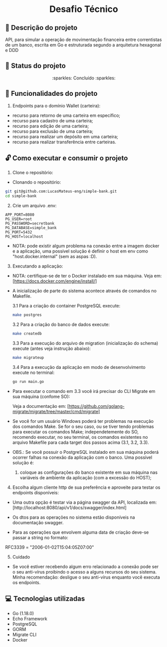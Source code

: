<h1 align="center"> Desafio Técnico </h1>

## :scroll: Descrição do projeto

API, para simular a operação de movimentação financeira entre correntistas de um banco, escrita em Go e estruturada segundo a arquitetura hexagonal e DDD

## :wrench: Status do projeto

<p align=center> :sparkles: Concluído :sparkles: </p>

## :hammer: Funcionalidades do projeto

1. Endpoints para o domínio Wallet (carteira):

- recurso para retorno de uma carteira em específico;
- recurso para cadastro de uma carteira;
- recurso para edição de uma carteira;
- recurso para exclusão de uma carteira;
- recurso para realizar um depósito em uma carteira;
- recurso para realizar transferência entre carteiras.

## :unlock: Como executar e consumir o projeto

1. Clone o repositório:

- Clonando o repositório:

```bash
git git@github.com:LucasMateus-eng/simple-bank.git
cd simple-bank
```

2. Crie um arquivo .env:

```
APP_PORT=8080
PG_USER=root
PG_PASSWORD=secretbank
PG_DATABASE=simple_bank
PG_PORT=5432
PG_HOST=localhost
```

- NOTA: pode existir algum problema na conexão entre a imagem docker e a aplicação, uma possível solução é definir o host em env como "host.docker.internal" (sem as aspas :D).

3. Executando a aplicação:

- NOTA: certifique-se de ter o Docker instalado em sua máquina. Veja em: [https://docs.docker.com/engine/install/]

- A inicialização de parte do sistema acontece através de comandos no Makefile.

  3.1 Para a criação do container PostgreSQL execute:

  ```bash
  make postgres
  ```

  3.2 Para a criação do banco de dados execute:

  ```bash
  make createdb
  ```

  3.3 Para a execução do arquivo de migration (inicialização do schema) execute (antes veja instrução abaixo):

  ```bash
  make migrateup
  ```

  3.4 Para a execução da aplicação em modo de desenvolvimento execute no terminal:

  ```bash
  go run main.go
  ```

- Para executar o comando em 3.3 você irá precisar do CLI Migrate em sua máquina (confome SO):

  Veja a documentação em: [https://github.com/golang-migrate/migrate/tree/master/cmd/migrate]

- Se você for um usuário Windows poderá ter problemas na execução dos comandos Make. Se for o seu caso, ou se tiver tendo problemas para executar os comandos Make; independetemente do SO, recomendo executar, no seu terminal, os comandos existentes no arquivo Makefile para cada target dos passos acima (3.1, 3.2, 3.3).

- OBS.: Se você possuir o PostgreSQL instalado em sua máquina poderá ocorrer falhas na conexão da aplicação com o banco. Uma possível solução é:

  1. coloque as configurações do banco existente em sua máquina nas variáveis de ambiente da aplicação (com a excessão do HOST);

4. Escolha algum cliente http de sua preferência e aproveite para testar os endpoints disponíveis:

- Uma outra opção é testar via a página swagger da API, localizada em: [http://localhost:8080/api/v1/docs/swagger/index.html]

- Os dtos para as operações no sistema estão disponíveis na documentação swagger.

- Para as operações que envolvem alguma data de criação deve-se passar a string no formato:

RFC3339 = "2006-01-02T15:04:05Z07:00"

5. Cuidado

- Se você estiver recebendo algum erro relacionado a conexão pode ser o seu anti-vírus proibindo o acesso a alguns recursos do seu sistema. Minha recomendação: desligue o seu anti-vírus enquanto você executa os endpoints.

## :computer: Tecnologias utilizadas

- Go (1.18.0)
- Echo Framework
- PostgreSQL
- GORM
- Migrate CLI
- Docker
